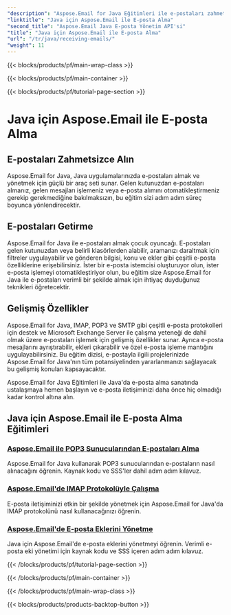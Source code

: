 ```yaml
---
"description": "Aspose.Email for Java Eğitimleri ile e-postaları zahmetsizce nasıl alacağınızı öğrenin. Gelen kutunuzu bir profesyonel gibi yönetmeye başlayın!"
"linktitle": "Java için Aspose.Email ile E-posta Alma"
"second_title": "Aspose.Email Java E-posta Yönetim API'si"
"title": "Java için Aspose.Email ile E-posta Alma"
"url": "/tr/java/receiving-emails/"
"weight": 11
---
```


{{< blocks/products/pf/main-wrap-class >}}

{{< blocks/products/pf/main-container >}}

{{< blocks/products/pf/tutorial-page-section >}}

# Java için Aspose.Email ile E-posta Alma


## E-postaları Zahmetsizce Alın

Aspose.Email for Java, Java uygulamalarınızda e-postaları almak ve yönetmek için güçlü bir araç seti sunar. Gelen kutunuzdan e-postaları almanız, gelen mesajları işlemeniz veya e-posta alımını otomatikleştirmeniz gerekip gerekmediğine bakılmaksızın, bu eğitim sizi adım adım süreç boyunca yönlendirecektir.

## E-postaları Getirme

Aspose.Email for Java ile e-postaları almak çocuk oyuncağı. E-postaları gelen kutunuzdan veya belirli klasörlerden alabilir, aramanızı daraltmak için filtreler uygulayabilir ve gönderen bilgisi, konu ve ekler gibi çeşitli e-posta özelliklerine erişebilirsiniz. İster bir e-posta istemcisi oluşturuyor olun, ister e-posta işlemeyi otomatikleştiriyor olun, bu eğitim size Aspose.Email for Java ile e-postaları verimli bir şekilde almak için ihtiyaç duyduğunuz teknikleri öğretecektir.

## Gelişmiş Özellikler

Aspose.Email for Java, IMAP, POP3 ve SMTP gibi çeşitli e-posta protokolleri için destek ve Microsoft Exchange Server ile çalışma yeteneği de dahil olmak üzere e-postaları işlemek için gelişmiş özellikler sunar. Ayrıca e-posta mesajlarını ayrıştırabilir, ekleri çıkarabilir ve özel e-posta işleme mantığını uygulayabilirsiniz. Bu eğitim dizisi, e-postayla ilgili projelerinizde Aspose.Email for Java'nın tüm potansiyelinden yararlanmanızı sağlayacak bu gelişmiş konuları kapsayacaktır.

Aspose.Email for Java Eğitimleri ile Java'da e-posta alma sanatında ustalaşmaya hemen başlayın ve e-posta iletişiminizi daha önce hiç olmadığı kadar kontrol altına alın.

## Java için Aspose.Email ile E-posta Alma Eğitimleri
### [Aspose.Email ile POP3 Sunucularından E-postaları Alma](./fetching-emails-from-pop3-servers/)
 Aspose.Email for Java kullanarak POP3 sunucularından e-postaların nasıl alınacağını öğrenin. Kaynak kodu ve SSS'ler dahil adım adım kılavuz.
### [Aspose.Email'de IMAP Protokolüyle Çalışma](./working-with-imap-protocol/)
E-posta iletişiminizi etkin bir şekilde yönetmek için Aspose.Email for Java'da IMAP protokolünü nasıl kullanacağınızı öğrenin.
### [Aspose.Email'de E-posta Eklerini Yönetme](./handling-email-attachments/)
Java için Aspose.Email'de e-posta eklerini yönetmeyi öğrenin. Verimli e-posta eki yönetimi için kaynak kodu ve SSS içeren adım adım kılavuz.

{{< /blocks/products/pf/tutorial-page-section >}}

{{< /blocks/products/pf/main-container >}}

{{< /blocks/products/pf/main-wrap-class >}}

{{< blocks/products/products-backtop-button >}}